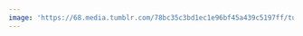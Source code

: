 ```yaml
---
image: 'https://68.media.tumblr.com/78bc35c3bd1ec1e96bf45a439c5197ff/tumblr_n64t6tZRim1tbdx3so1_r1_1280.jpg'
---
```

